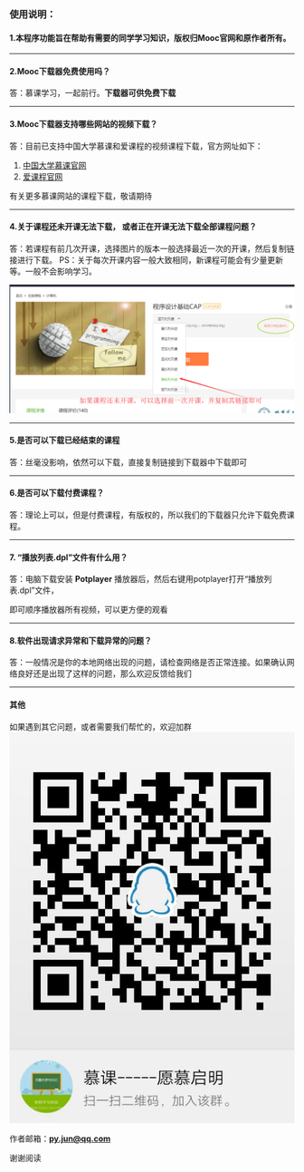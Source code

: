 ### **使用说明：**

#### 1.本程序功能旨在帮助有需要的同学学习知识，版权归Mooc官网和原作者所有。

------

#### 2.Mooc下载器免费使用吗？

答：慕课学习，一起前行。**下载器可供免费下载**

------

#### 3.Mooc下载器支持哪些网站的视频下载？

答：目前已支持中国大学慕课和爱课程的视频课程下载，官方网址如下：

1. [中国大学慕课官网](https://www.icourse163.org/)
2. [爱课程官网](http://www.icourses.cn)

有关更多慕课网站的课程下载，敬请期待

------

#### 4.关于课程还未开课无法下载， 或者正在开课无法下载全部课程问题？

答：若课程有前几次开课，选择图片的版本一般选择最近一次的开课，然后复制链接进行下载。
PS：关于每次开课内容一般大致相同，新课程可能会有少量更新等。一般不会影响学习。

![图片](./图片/help1.png)

------

#### 5.是否可以下载已经结束的课程

答：丝毫没影响，依然可以下载，直接复制链接到下载器中下载即可

------

#### 6.是否可以下载付费课程？

答：理论上可以，但是付费课程，有版权的，所以我们的下载器只允许下载免费课程。

------

#### 7. “播放列表.dpl”文件有什么用？

答：电脑下载安装 **Potplayer** 播放器后，然后右键用potplayer打开“播放列表.dpl”文件，

即可顺序播放器所有视频，可以更方便的观看

------

#### 8.软件出现请求异常和下载异常的问题？

答：一般情况是你的本地网络出现的问题，请检查网络是否正常连接。如果确认网络良好还是出现了这样的问题，那么欢迎反馈给我们

------

#### 其他

如果遇到其它问题，或者需要我们帮忙的，欢迎加群
![](./图片/QQ_group.jpg)

作者邮箱：**py.jun@qq.com**

谢谢阅读